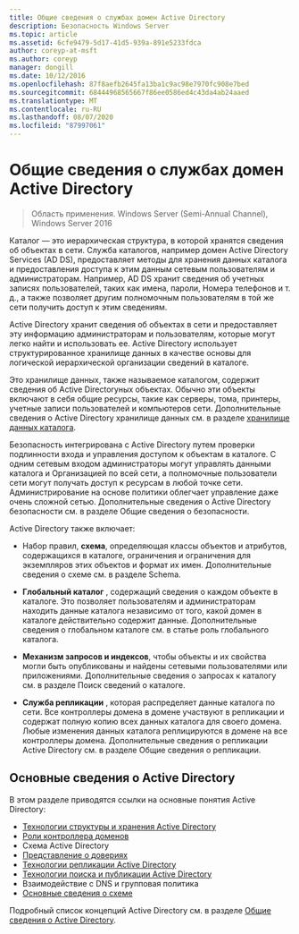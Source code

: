 ```yaml
---
title: Общие сведения о службах домен Active Directory
description: Безопасность Windows Server
ms.topic: article
ms.assetid: 6cfe9479-5d17-41d5-939a-891e5233fdca
author: coreyp-at-msft
ms.author: coreyp
manager: dongill
ms.date: 10/12/2016
ms.openlocfilehash: 87f8aefb2645fa13ba1c9ac98e7970fc908e7bed
ms.sourcegitcommit: 68444968565667f86ee0586ed4c43da4ab24aaed
ms.translationtype: MT
ms.contentlocale: ru-RU
ms.lasthandoff: 08/07/2020
ms.locfileid: "87997061"
---
```

# <a name="overview-of-active-directory-domain-services"></a>Общие сведения о службах домен Active Directory

>Область применения. Windows Server (Semi-Annual Channel), Windows Server 2016

Каталог — это иерархическая структура, в которой хранятся сведения об объектах в сети. Служба каталогов, например домен Active Directory Services (AD DS), предоставляет методы для хранения данных каталога и предоставления доступа к этим данным сетевым пользователям и администраторам. Например, AD DS хранит сведения об учетных записях пользователей, таких как имена, пароли, Номера телефонов и т. д., а также позволяет другим полномочным пользователям в той же сети получить доступ к этим сведениям.

Active Directory хранит сведения об объектах в сети и предоставляет эту информацию администраторам и пользователям, которые могут легко найти и использовать ее. Active Directory использует структурированное хранилище данных в качестве основы для логической иерархической организации сведений в каталоге.

Это хранилище данных, также называемое каталогом, содержит сведения об Active Directoryных объектах. Обычно эти объекты включают в себя общие ресурсы, такие как серверы, тома, принтеры, учетные записи пользователей и компьютеров сети. Дополнительные сведения о Active Directory хранилище данных см. в разделе [хранилище данных каталога](/previous-versions/windows/it-pro/windows-server-2003/cc736627(v=ws.10)).

Безопасность интегрирована с Active Directory путем проверки подлинности входа и управления доступом к объектам в каталоге. С одним сетевым входом администраторы могут управлять данными каталога и Организацией по всей сети, а полномочные пользователи сети могут получать доступ к ресурсам в любой точке сети. Администрирование на основе политики облегчает управление даже очень сложной сетью. Дополнительные сведения о Active Directory безопасности см. в разделе Общие сведения о безопасности.

Active Directory также включает:
* Набор правил, **схема**, определяющая классы объектов и атрибутов, содержащихся в каталоге, ограничения и ограничения для экземпляров этих объектов и формат их имен. Дополнительные сведения о схеме см. в разделе Schema.


* **Глобальный каталог** , содержащий сведения о каждом объекте в каталоге. Это позволяет пользователям и администраторам находить данные каталога независимо от того, какой домен в каталоге действительно содержит данные. Дополнительные сведения о глобальном каталоге см. в статье роль глобального каталога.


* **Механизм запросов и индексов**, чтобы объекты и их свойства могли быть опубликованы и найдены сетевыми пользователями или приложениями. Дополнительные сведения о запросах к каталогу см. в разделе Поиск сведений о каталоге.


* **Служба репликации** , которая распределяет данные каталога по сети. Все контроллеры домена в домене участвуют в репликации и содержат полную копию всех данных каталога для своего домена. Любые изменения данных каталога реплицируются в домене на все контроллеры домена. Дополнительные сведения о репликации Active Directory см. в разделе Общие сведения о репликации.

## <a name="understanding-active-directory"></a>Основные сведения о Active Directory
 В этом разделе приводятся ссылки на основные понятия Active Directory:

* [Технологии структуры и хранения Active Directory](/previous-versions/windows/it-pro/windows-server-2003/cc759186(v=ws.10))
* [Роли контроллера доменов](/previous-versions/windows/it-pro/windows-server-2003/cc786438(v=ws.10))
* Схема Active Directory
* [Представление о довериях](/previous-versions/windows/it-pro/windows-server-2008-R2-and-2008/cc771294(v=ws.10))
* [Технологии репликации Active Directory](/previous-versions/windows/it-pro/windows-server-2003/cc786438(v=ws.10))
* [Технологии поиска и публикации Active Directory](/previous-versions/windows/it-pro/windows-server-2003/cc775686(v=ws.10))
* Взаимодействие с DNS и групповая политика
* [Основные сведения о схеме](/previous-versions/windows/it-pro/windows-server-2003/cc759402(v=ws.10))

Подробный список концепций Active Directory см. в разделе [Общие сведения о Active Directory](/previous-versions/windows/it-pro/windows-server-2003/cc781408(v=ws.10)).
